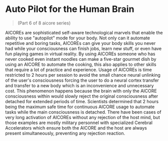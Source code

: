 # Auto Pilot for the Human Brain
> (Part 6 of 8 aicore series)

AICOREs are sophisticated self-aware technological marvels that enable the ability to use "autopilot" mode for your body. Not only can it automate repetitive and boring tasks, AICOREs can give your body skills you never had while your consciousness can finish jobs, learn new stuff, or even have fun playing games in virtual reality. By using AICOREs someone who has never cooked even instant noodles can make a five-star gourmet dish by using an AICORE to automate the cooking, this also applies to other skills that require a lot of practice and experience. Usage of AICOREs is time restricted to 2 hours per session to avoid the small chance neural unlinking of the user's consciousness forcing the user to do a neural cortex transfer and transfer to a new body which is an inconvenience and unnecessary cost. This phenomenon happens because the brain with only the AICORE consciousness within would slowly reject the original consciousness after detached for extended periods of time. Scientists determined that 2 hours being the maximum safe time for continuous AICORE usage to automate tasks while the main consciousness is detached. There have been cases of very long activation of AICOREs without any rejection of the host mind, but those examples are mostly military personnel with specialized Cerebral Accelerators which ensure both the AICORE and the host are always present simultaneously, preventing any rejection reaction.
